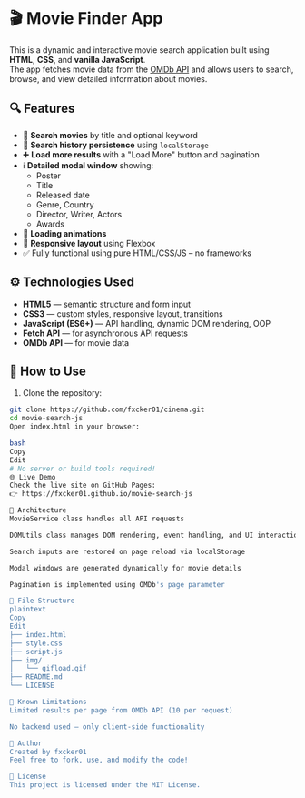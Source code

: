 # 🎬 Movie Finder App

This is a dynamic and interactive movie search application built using **HTML**, **CSS**, and **vanilla JavaScript**.  
The app fetches movie data from the [OMDb API](http://www.omdbapi.com/) and allows users to search, browse, and view detailed information about movies.

## 🔍 Features

- 🔎 **Search movies** by title and optional keyword
- 🧠 **Search history persistence** using `localStorage`
- ➕ **Load more results** with a "Load More" button and pagination
- ℹ️ **Detailed modal window** showing:
  - Poster
  - Title
  - Released date
  - Genre, Country
  - Director, Writer, Actors
  - Awards
- 🔄 **Loading animations**
- 📱 **Responsive layout** using Flexbox
- ✅ Fully functional using pure HTML/CSS/JS – no frameworks

## ⚙️ Technologies Used

- **HTML5** — semantic structure and form input
- **CSS3** — custom styles, responsive layout, transitions
- **JavaScript (ES6+)** — API handling, dynamic DOM rendering, OOP
- **Fetch API** — for asynchronous API requests
- **OMDb API** — for movie data

## 🚀 How to Use

1. Clone the repository:

```bash
git clone https://github.com/fxcker01/cinema.git
cd movie-search-js
Open index.html in your browser:

bash
Copy
Edit
# No server or build tools required!
🌐 Live Demo
Check the live site on GitHub Pages:
👉 https://fxcker01.github.io/movie-search-js

🧠 Architecture
MovieService class handles all API requests

DOMUtils class manages DOM rendering, event handling, and UI interaction

Search inputs are restored on page reload via localStorage

Modal windows are generated dynamically for movie details

Pagination is implemented using OMDb's page parameter

📂 File Structure
plaintext
Copy
Edit
├── index.html
├── style.css
├── script.js
├── img/
│   └── gifload.gif
├── README.md
└── LICENSE

🧪 Known Limitations
Limited results per page from OMDb API (10 per request)

No backend used – only client-side functionality

👤 Author
Created by fxcker01
Feel free to fork, use, and modify the code!

📄 License
This project is licensed under the MIT License.

